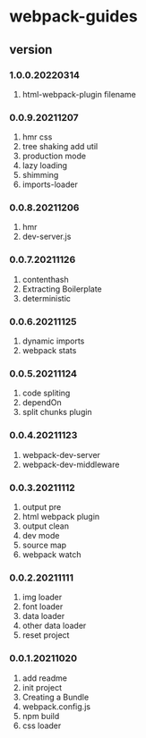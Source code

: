 # webpack-guides

## version
### 1.0.0.20220314
1. html-webpack-plugin filename

### 0.0.9.20211207
1. hmr css
2. tree shaking add util
3. production mode
4. lazy loading
5. shimming
6. imports-loader

### 0.0.8.20211206
1. hmr
2. dev-server.js

### 0.0.7.20211126
1. contenthash
2. Extracting Boilerplate
3. deterministic

### 0.0.6.20211125
1. dynamic imports
2. webpack stats

### 0.0.5.20211124
1. code spliting
2. dependOn
3. split chunks plugin

### 0.0.4.20211123
1. webpack-dev-server
2. webpack-dev-middleware

### 0.0.3.20211112
1. output pre
2. html webpack plugin
3. output clean
4. dev mode
5. source map
6. webpack watch

### 0.0.2.20211111
1. img loader
2. font loader
3. data loader
4. other data loader
5. reset project

### 0.0.1.20211020
1. add readme
2. init project
3. Creating a Bundle
4. webpack.config.js
5. npm build
6. css loader

